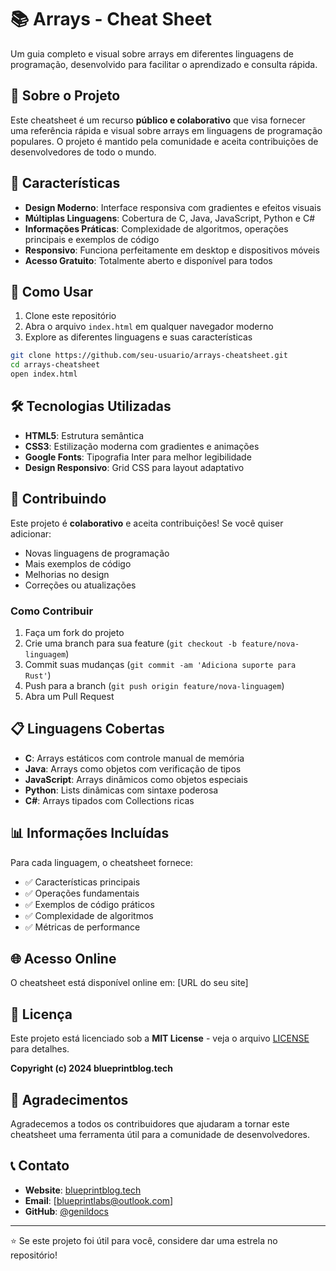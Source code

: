 # 📚 Arrays - Cheat Sheet

Um guia completo e visual sobre arrays em diferentes linguagens de programação, desenvolvido para facilitar o aprendizado e consulta rápida.

## 🎯 Sobre o Projeto

Este cheatsheet é um recurso **público e colaborativo** que visa fornecer uma referência rápida e visual sobre arrays em linguagens de programação populares. O projeto é mantido pela comunidade e aceita contribuições de desenvolvedores de todo o mundo.

## 🌟 Características

- **Design Moderno**: Interface responsiva com gradientes e efeitos visuais
- **Múltiplas Linguagens**: Cobertura de C, Java, JavaScript, Python e C#
- **Informações Práticas**: Complexidade de algoritmos, operações principais e exemplos de código
- **Responsivo**: Funciona perfeitamente em desktop e dispositivos móveis
- **Acesso Gratuito**: Totalmente aberto e disponível para todos

## 🚀 Como Usar

1. Clone este repositório
2. Abra o arquivo `index.html` em qualquer navegador moderno
3. Explore as diferentes linguagens e suas características

```bash
git clone https://github.com/seu-usuario/arrays-cheatsheet.git
cd arrays-cheatsheet
open index.html
```

## 🛠️ Tecnologias Utilizadas

- **HTML5**: Estrutura semântica
- **CSS3**: Estilização moderna com gradientes e animações
- **Google Fonts**: Tipografia Inter para melhor legibilidade
- **Design Responsivo**: Grid CSS para layout adaptativo

## 🤝 Contribuindo

Este projeto é **colaborativo** e aceita contribuições! Se você quiser adicionar:

- Novas linguagens de programação
- Mais exemplos de código
- Melhorias no design
- Correções ou atualizações

### Como Contribuir

1. Faça um fork do projeto
2. Crie uma branch para sua feature (`git checkout -b feature/nova-linguagem`)
3. Commit suas mudanças (`git commit -am 'Adiciona suporte para Rust'`)
4. Push para a branch (`git push origin feature/nova-linguagem`)
5. Abra um Pull Request

## 📋 Linguagens Cobertas

- **C**: Arrays estáticos com controle manual de memória
- **Java**: Arrays como objetos com verificação de tipos
- **JavaScript**: Arrays dinâmicos como objetos especiais
- **Python**: Lists dinâmicas com sintaxe poderosa
- **C#**: Arrays tipados com Collections ricas

## 📊 Informações Incluídas

Para cada linguagem, o cheatsheet fornece:

- ✅ Características principais
- ✅ Operações fundamentais
- ✅ Exemplos de código práticos
- ✅ Complexidade de algoritmos
- ✅ Métricas de performance

## 🌐 Acesso Online

O cheatsheet está disponível online em: [URL do seu site]

## 📄 Licença

Este projeto está licenciado sob a **MIT License** - veja o arquivo [LICENSE](LICENSE) para detalhes.

**Copyright (c) 2024 blueprintblog.tech**

## 🙏 Agradecimentos

Agradecemos a todos os contribuidores que ajudaram a tornar este cheatsheet uma ferramenta útil para a comunidade de desenvolvedores.

## 📞 Contato

- **Website**: [blueprintblog.tech](https://blueprintblog.tech)
- **Email**: [blueprintlabs@outlook.com]
- **GitHub**: [@genildocs](https://github.com/Genildocs)

---

⭐ Se este projeto foi útil para você, considere dar uma estrela no repositório!
